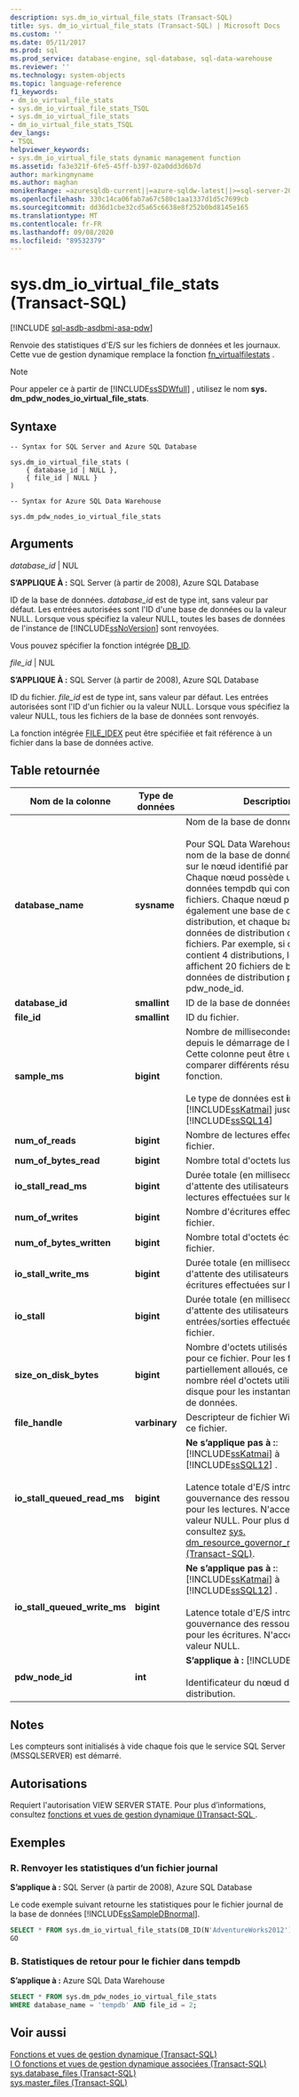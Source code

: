 ```yaml
---
description: sys.dm_io_virtual_file_stats (Transact-SQL)
title: sys. dm_io_virtual_file_stats (Transact-SQL) | Microsoft Docs
ms.custom: ''
ms.date: 05/11/2017
ms.prod: sql
ms.prod_service: database-engine, sql-database, sql-data-warehouse
ms.reviewer: ''
ms.technology: system-objects
ms.topic: language-reference
f1_keywords:
- dm_io_virtual_file_stats
- sys.dm_io_virtual_file_stats_TSQL
- sys.dm_io_virtual_file_stats
- dm_io_virtual_file_stats_TSQL
dev_langs:
- TSQL
helpviewer_keywords:
- sys.dm_io_virtual_file_stats dynamic management function
ms.assetid: fa3e321f-6fe5-45ff-b397-02a0dd3d6b7d
author: markingmyname
ms.author: maghan
monikerRange: =azuresqldb-current||=azure-sqldw-latest||>=sql-server-2016||=sqlallproducts-allversions||>=sql-server-linux-2017||=azuresqldb-mi-current
ms.openlocfilehash: 330c14ca06fab7a67c580c1aa1337d1d5c7699cb
ms.sourcegitcommit: dd36d1cbe32cd5a65c6638e8f252b0bd8145e165
ms.translationtype: MT
ms.contentlocale: fr-FR
ms.lasthandoff: 09/08/2020
ms.locfileid: "89532379"
---
```

# <a name="sysdm_io_virtual_file_stats-transact-sql"></a>sys.dm_io_virtual_file_stats (Transact-SQL)
[!INCLUDE [sql-asdb-asdbmi-asa-pdw](../../includes/applies-to-version/sql-asdb-asdbmi-asa.md)]

  Renvoie des statistiques d'E/S sur les fichiers de données et les journaux. Cette vue de gestion dynamique remplace la fonction [fn_virtualfilestats](../../relational-databases/system-functions/sys-fn-virtualfilestats-transact-sql.md) .  
  
> [!NOTE]  
>  Pour appeler ce à partir de [!INCLUDE[ssSDWfull](../../includes/sssdwfull-md.md)] , utilisez le nom **sys. dm_pdw_nodes_io_virtual_file_stats**. 

## <a name="syntax"></a>Syntaxe  
  
```  
-- Syntax for SQL Server and Azure SQL Database

sys.dm_io_virtual_file_stats (   
    { database_id | NULL },  
    { file_id | NULL }  
)  
```  

```  
-- Syntax for Azure SQL Data Warehouse

sys.dm_pdw_nodes_io_virtual_file_stats
```
  
## <a name="arguments"></a>Arguments  


 *database_id* | NUL

 **S’APPLIQUE À :** SQL Server (à partir de 2008), Azure SQL Database

 ID de la base de données. *database_id* est de type int, sans valeur par défaut. Les entrées autorisées sont l'ID d'une base de données ou la valeur NULL. Lorsque vous spécifiez la valeur NULL, toutes les bases de données de l'instance de [!INCLUDE[ssNoVersion](../../includes/ssnoversion-md.md)] sont renvoyées.  
  
 Vous pouvez spécifier la fonction intégrée [DB_ID](../../t-sql/functions/db-id-transact-sql.md).  
  
*file_id* | NUL

**S’APPLIQUE À :** SQL Server (à partir de 2008), Azure SQL Database
 
ID du fichier. *file_id* est de type int, sans valeur par défaut. Les entrées autorisées sont l'ID d'un fichier ou la valeur NULL. Lorsque vous spécifiez la valeur NULL, tous les fichiers de la base de données sont renvoyés.  
  
 La fonction intégrée [FILE_IDEX](../../t-sql/functions/file-idex-transact-sql.md) peut être spécifiée et fait référence à un fichier dans la base de données active.  
  
## <a name="table-returned"></a>Table retournée  
  
|Nom de la colonne|Type de données|Description|  
|-----------------|---------------|-----------------|  
|**database_name**|**sysname**|Nom de la base de données.</br></br>Pour SQL Data Warehouse, il s’agit du nom de la base de données stockée sur le nœud identifié par pdw_node_id. Chaque nœud possède une base de données tempdb qui contient 13 fichiers. Chaque nœud possède également une base de données par distribution, et chaque base de données de distribution contient 5 fichiers. Par exemple, si chaque nœud contient 4 distributions, les résultats affichent 20 fichiers de base de données de distribution par pdw_node_id. 
|**database_id**|**smallint**|ID de la base de données.|  
|**file_id**|**smallint**|ID du fichier.|  
|**sample_ms**|**bigint**|Nombre de millisecondes écoulées depuis le démarrage de l'ordinateur. Cette colonne peut être utilisée pour comparer différents résultats de cette fonction.</br></br>Le type de données est **int** pour [!INCLUDE[ssKatmai](../../includes/sskatmai-md.md)] jusqu’à [!INCLUDE[ssSQL14](../../includes/sssql14-md.md)]|  
|**num_of_reads**|**bigint**|Nombre de lectures effectuées sur le fichier.|  
|**num_of_bytes_read**|**bigint**|Nombre total d'octets lus sur ce fichier.|  
|**io_stall_read_ms**|**bigint**|Durée totale (en millisecondes) d'attente des utilisateurs pour les lectures effectuées sur le fichier.|  
|**num_of_writes**|**bigint**|Nombre d'écritures effectuées sur ce fichier.|  
|**num_of_bytes_written**|**bigint**|Nombre total d'octets écrits dans le fichier.|  
|**io_stall_write_ms**|**bigint**|Durée totale (en millisecondes) d'attente des utilisateurs pour les écritures effectuées sur le fichier.|  
|**io_stall**|**bigint**|Durée totale (en millisecondes) d'attente des utilisateurs pour les entrées/sorties effectuées sur le fichier.|  
|**size_on_disk_bytes**|**bigint**|Nombre d'octets utilisés sur le disque pour ce fichier. Pour les fichiers partiellement alloués, ce nombre est le nombre réel d'octets utilisés sur le disque pour les instantanés de la base de données.|  
|**file_handle**|**varbinary**|Descripteur de fichier Windows pour ce fichier.|  
|**io_stall_queued_read_ms**|**bigint**|**Ne s’applique pas à :**: [!INCLUDE[ssKatmai](../../includes/sskatmai-md.md)] à [!INCLUDE[ssSQL12](../../includes/sssql11-md.md)] .<br /><br /> Latence totale d'E/S introduite par la gouvernance des ressources d'E/S pour les lectures. N'accepte pas la valeur NULL. Pour plus d’informations, consultez [sys. dm_resource_governor_resource_pools &#40;Transact-SQL&#41;](../../relational-databases/system-dynamic-management-views/sys-dm-resource-governor-resource-pools-transact-sql.md).|  
|**io_stall_queued_write_ms**|**bigint**|**Ne s’applique pas à :**: [!INCLUDE[ssKatmai](../../includes/sskatmai-md.md)] à [!INCLUDE[ssSQL12](../../includes/sssql11-md.md)] .<br /><br />  Latence totale d'E/S introduite par la gouvernance des ressources d'E/S pour les écritures. N'accepte pas la valeur NULL.|
|**pdw_node_id**|**int**|**S’applique à :** [!INCLUDE[ssSDW](../../includes/sssdw-md.md)]</br></br>Identificateur du nœud de la distribution.
 
## <a name="remarks"></a>Notes
Les compteurs sont initialisés à vide chaque fois que le service SQL Server (MSSQLSERVER) est démarré.
  
## <a name="permissions"></a>Autorisations  
 Requiert l'autorisation VIEW SERVER STATE. Pour plus d’informations, consultez [fonctions et vues de gestion dynamique &#40;&#41;Transact-SQL ](~/relational-databases/system-dynamic-management-views/system-dynamic-management-views.md).  
  
## <a name="examples"></a>Exemples  

### <a name="a-return-statistics-for-a-log-file"></a>R. Renvoyer les statistiques d’un fichier journal

**S’applique à :** SQL Server (à partir de 2008), Azure SQL Database

 Le code exemple suivant retourne les statistiques pour le fichier journal de la base de données [!INCLUDE[ssSampleDBnormal](../../includes/sssampledbnormal-md.md)].  
  
```sql  
SELECT * FROM sys.dm_io_virtual_file_stats(DB_ID(N'AdventureWorks2012'), 2);  
GO  
```  
  
### <a name="b-return-statistics-for-file-in-tempdb"></a>B. Statistiques de retour pour le fichier dans tempdb

**S’applique à :** Azure SQL Data Warehouse

```sql
SELECT * FROM sys.dm_pdw_nodes_io_virtual_file_stats 
WHERE database_name = 'tempdb' AND file_id = 2;

```

## <a name="see-also"></a>Voir aussi  
 [Fonctions et vues de gestion dynamique &#40;Transact-SQL&#41;](~/relational-databases/system-dynamic-management-views/system-dynamic-management-views.md)   
 [I O fonctions et vues de gestion dynamique associées &#40;Transact-SQL&#41;](../../relational-databases/system-dynamic-management-views/i-o-related-dynamic-management-views-and-functions-transact-sql.md)   
 [sys.database_files &#40;Transact-SQL&#41;](../../relational-databases/system-catalog-views/sys-database-files-transact-sql.md)   
 [sys.master_files &#40;Transact-SQL&#41;](../../relational-databases/system-catalog-views/sys-master-files-transact-sql.md)  
  
  

